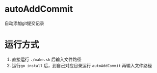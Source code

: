 # autoAddCommit
自动添加git提交记录
# 运行方式
1. 直接运行 `./make.sh` 后输入文件路径
2. 运行`go install` 后，到自己对应目录运行 `autoAddCommit` 再输入文件路径
